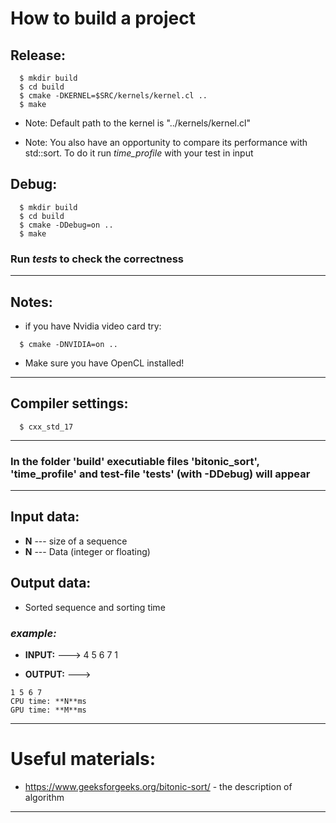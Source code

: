 # How to build a project
## Release:
```
  $ mkdir build
  $ cd build
  $ cmake -DKERNEL=$SRC/kernels/kernel.cl ..
  $ make
```
* Note: Default path to the kernel is "../kernels/kernel.cl"

* Note: You also have an opportunity to compare its performance with std::sort. To do it run *time_profile* with your test in input
## Debug:
```
  $ mkdir build
  $ cd build
  $ cmake -DDebug=on ..
  $ make
```
### Run *tests* to check the correctness
---
## Notes:
* if you have Nvidia video card try:
```
  $ cmake -DNVIDIA=on .. 
```
* Make sure you have OpenCL installed!
---
## Compiler settings:
```
  $ cxx_std_17
```
---
### In the folder 'build' executiable files 'bitonic_sort', 'time_profile' and  test-file 'tests' (with -DDebug) will appear
---
## Input data: 
* **N** --- size of a sequence
* **N** --- Data (integer or floating)  
## Output data: 
* Sorted sequence and sorting time
### ***example:*** 
* **INPUT:** ---> 4 5 6 7 1 

* **OUTPUT:** ---> 

``` 
1 5 6 7 
CPU time: **N**ms
GPU time: **M**ms 
```

---
# Useful materials: 
* https://www.geeksforgeeks.org/bitonic-sort/ - the description of algorithm
---
